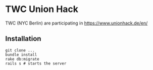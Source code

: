 # TWC Union Hack
TWC (NYC Berlin) are participating in https://www.unionhack.de/en/

## Installation

```
git clone ...
bundle install
rake db:migrate
rails s # starts the server
```
